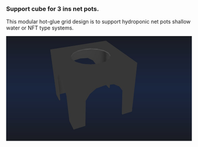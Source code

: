 ### Support cube for 3 ins net pots.
This modular hot-glue grid design is to support hydroponic net pots shallow water or NFT type systems.

![alt text](https://github.com/WillWelker/3d-print/blob/master/hydro-cube/cube.jpg "Hydrocube")
